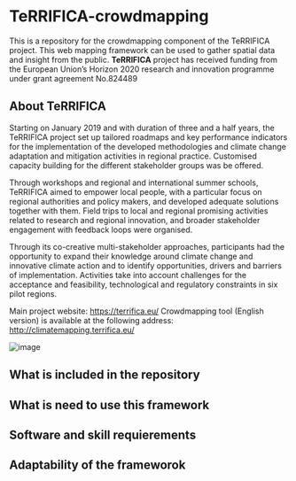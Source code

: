 # TeRRIFICA-crowdmapping
This is a repository for the crowdmapping component of the TeRRIFICA project. This web mapping framework can be used to gather spatial data and insight from the public.
**TeRRIFICA** project has received funding from the European Union’s Horizon 2020 research and innovation programme under grant agreement No.824489

## About TeRRIFICA

Starting on January 2019 and with duration of three and a half years, the TeRRIFICA project set up tailored roadmaps and key performance indicators for the implementation of the developed methodologies and climate change adaptation and mitigation activities in regional practice. Customised capacity building for the different stakeholder groups was be offered.

Through workshops and regional and international summer schools, TeRRIFICA aimed to empower local people, with a particular focus on regional authorities and policy makers, and developed adequate solutions together with them. Field trips to local and regional promising activities related to research and regional innovation, and broader stakeholder engagement with feedback loops were organised.

Through its co-creative multi-stakeholder approaches, participants had the opportunity to expand their knowledge around climate change and innovative climate action and to identify opportunities, drivers and barriers of implementation. Activities take into account challenges for the acceptance and feasibility, technological and regulatory constraints in six pilot regions.

Main project website: https://terrifica.eu/
Crowdmapping tool (English version) is available at the following address: http://climatemapping.terrifica.eu/

![image](https://user-images.githubusercontent.com/10100274/171246165-6e482c26-6f5a-4271-bb97-1b5d42d07322.png)


## What is included in the repository

## What is need to use this framework

## Software and skill requierements

## Adaptability of the frameworok



